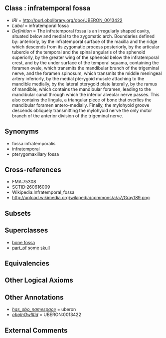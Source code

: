 
## Class : infratemporal fossa

 * *IRI* = http://purl.obolibrary.org/obo/UBERON_0013422
 * *Label* = infratemporal fossa
 * *Definition* = The infratemporal fossa is an irregularly shaped cavity, situated below and medial to the zygomatic arch. Boundaries defined by: anteriorly, by the infratemporal surface of the maxilla and the ridge which descends from its zygomatic process posteriorly, by the articular tubercle of the temporal and the spinal angularis of the sphenoid superiorly, by the greater wing of the sphenoid below the infratemporal crest, and by the under surface of the temporal squama, containing the foramen ovale, which transmits the mandibular branch of the trigeminal nerve, and the foramen spinosum, which transmits the middle meningeal artery inferiorly, by the medial pterygoid muscle attaching to the mandible medially, by the lateral pterygoid plate laterally, by the ramus of mandible, which contains the mandibular foramen, leading to the mandibular canal through which the inferior alveolar nerve passes. This also contains the lingula, a triangular piece of bone that overlies the mandibular foramen antero-medially. Finally, the mylohyoid groove descends obliquely transmitting the mylohyoid nerve the only motor branch of the anterior division of the trigeminal nerve.

## Synonyms

 * fossa infratemporalis
 * infratemporal
 * pterygomaxillary fossa

## Cross-references

 * FMA:75308
 * SCTID:260616009
 * Wikipedia:Infratemporal_fossa
 * http://upload.wikimedia.org/wikipedia/commons/a/a7/Gray189.png

## Subsets


## Superclasses

 * [bone fossa](../../UBERON/04/UBERON_0004704.md)
 * [part_of](../../BFO/50/BFO_0000050.md) some [skull](../../UBERON/29/UBERON_0003129.md)

## Equivalencies


## Other Logical Axioms


## Other Annotations

 * *[has_obo_namespace](../../ce/oboInOwl#hasOBONamespace.md)* = uberon
 * *[oboInOwl#id](../../id/oboInOwl#id.md)* = UBERON:0013422

## External Comments

